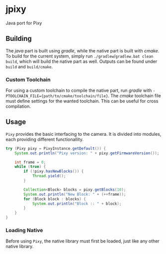 # jpixy
Java port for Pixy

## Building
The _java_ part is built using _gradle_, while the native part is built with _cmake_. To build for the current system, simply run `./gradlew`/`gradlew.bat clean build`, which will build the native part as well. Outputs can be found under `build` and `build/cmake`.

### Custom Toolchain
For using a custom toolchain to compile the native part, run _gradle_ with `-PTOOLCHAIN_FILE={path/to/cmake/toolchain/file}`. The _cmake_ toolchain file must define settings for the wanted toolchain. This can be useful for cross compilation.

## Usage

`Pixy` provides the basic interfacing to the camera. It is divided into modules, each providing different functionallity.

```Java
try (Pixy pixy = PixyInstance.getDefault()) { 
    System.out.println("Pixy version: " + pixy.getFirmwareVersion());

    int frame = 0;
    while (true) {
        if (!pixy.hasNewBlocks()) {
            Thread.yield();
        }

        Collection<Block> blocks = pixy.getBlocks(10);
        System.out.println("New Block: " + (++frame));
        for (Block block : blocks) {
            System.out.println("Block :: " + block);
        }
    }
}
```

### Loading Native
Before using `Pixy`, the native library must first be loaded, just like any other native library.
